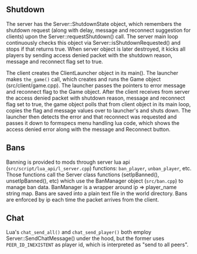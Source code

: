 ## Shutdown

The server has the Server::ShutdownState object, which remembers the shutdown request (along with delay, message and reconnect suggestion for clients) upon the Server::requestShutdown() call. The server main loop continuously checks this object via Server::isShutdownRequested() and stops if that returns true. When server object is later destroyed, it kicks all players by sending access denied packet with the shutdown reason, message and reconnect flag set to true.

The client creates the ClientLauncher object in its main(). The launcher makes `the_game()` call, which creates and runs the Game object (src/client/game.cpp). The launcher passes the pointers to error message and reconnect flag to the Game object. After the client receives from server the access denied packet with shutdown reason, message and reconnect flag set to true, the game object polls that from client object in its main loop, copies the flag and message values over to launcher's and shuts down. The launcher then detects the error and that reconnect was requested and passes it down to formspecs menu handling lua code, which shows the access denied error along with the message and Reconnect button.

## Bans

Banning is provided to mods through server lua api (`src/script/lua_api/l_server.cpp`) functions: `ban_player`, `unban_player`, etc. Those functions call the Server class functions (setIpBanned(), unsetIpBanned(), etc) which use the BanManager object (`src/ban.cpp`) to manage ban data. BanManager is a wrapper around ip => player_name string map. Bans are saved into a plain text file in the world directory. Bans are enforced by ip each time the packet arrives from the client.

## Chat

Lua's `chat_send_all()` and `chat_send_player()` both employ Server::SendChatMessage() under the hood, but the former uses `PEER_ID_INEXISTENT` as player id, which is interpreted as "send to all peers".
